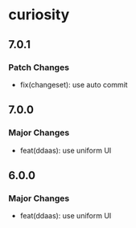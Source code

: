 # curiosity

## 7.0.1

### Patch Changes

- fix(changeset): use auto commit

## 7.0.0

### Major Changes

- feat(ddaas): use uniform UI

## 6.0.0

### Major Changes

- feat(ddaas): use uniform UI
